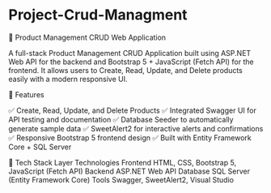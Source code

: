# Project-Crud-Managment


🧩 Product Management CRUD Web Application

A full-stack Product Management CRUD Application built using ASP.NET Web API for the backend and Bootstrap 5 + JavaScript (Fetch API) for the frontend.
It allows users to Create, Read, Update, and Delete products easily with a modern responsive UI.

🚀 Features

✅ Create, Read, Update, and Delete Products
✅ Integrated Swagger UI for API testing and documentation
✅ Database Seeder to automatically generate sample data
✅ SweetAlert2 for interactive alerts and confirmations
✅ Responsive Bootstrap 5 frontend design
✅ Built with Entity Framework Core + SQL Server

🧠 Tech Stack
Layer	Technologies
Frontend	HTML, CSS, Bootstrap 5, JavaScript (Fetch API)
Backend	ASP.NET Web API
Database	SQL Server (Entity Framework Core)
Tools	Swagger, SweetAlert2, Visual Studio
